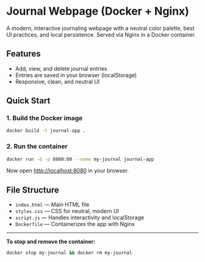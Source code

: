 # Journal Webpage (Docker + Nginx)

A modern, interactive journaling webpage with a neutral color palette, best UI practices, and local persistence. Served via Nginx in a Docker container.

## Features
- Add, view, and delete journal entries
- Entries are saved in your browser (localStorage)
- Responsive, clean, and neutral UI

## Quick Start

### 1. Build the Docker image
```sh
docker build -t journal-app .
```

### 2. Run the container
```sh
docker run -d -p 8080:80 --name my-journal journal-app
```

Now open [http://localhost:8080](http://localhost:8080) in your browser.

## File Structure
- `index.html` — Main HTML file
- `styles.css` — CSS for neutral, modern UI
- `script.js` — Handles interactivity and localStorage
- `Dockerfile` — Containerizes the app with Nginx

---

**To stop and remove the container:**
```sh
docker stop my-journal && docker rm my-journal
``` 
